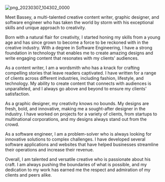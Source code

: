 ![png_20230307_104302_0000](https://user-images.githubusercontent.com/74258492/223387631-ca4a4570-014d-4613-bef5-691750d0b4d1.png)

Meet Bassey, a multi-talented creative content writer, graphic designer, and software engineer who has taken the world by storm with his exceptional skills and unique approach to creativity.

Born with a natural flair for creativity, I started honing my skills from a young age and has since grown to become a force to be reckoned with in the creative industry. With a degree in Software Engineering, I have a strong foundation in technology that enables me to create amazing designs and write engaging content that resonates with my clients' audiences.

As a content writer, I am a wordsmith who has a knack for crafting compelling stories that leave readers captivated. I have written for a range of clients across different industries, including fashion, lifestyle, and technology. My ability to create content that connects with audiences is unparalleled, and I always go above and beyond to ensure my clients' satisfaction.

As a graphic designer, my creativity knows no bounds. My designs are fresh, bold, and innovative, making me a sought-after designer in the industry. I have worked on projects for a variety of clients, from startups to multinational corporations, and my designs always stand out from the crowd.

As a software engineer, I am a problem-solver who is always looking for innovative solutions to complex challenges. I have developed several software applications and websites that have helped businesses streamline their operations and increase their revenue.

Overall, I am talented and versatile creative who is passionate about his craft. I am always pushing the boundaries of what is possible, and my dedication to my work has earned me the respect and admiration of my clients and peers alike.








